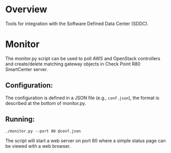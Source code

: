 # Overview

Tools for integration with the Software Defined Data Center (SDDC).


# Monitor

The monitor.py script can be used to poll AWS and OpenStack controllers and
create/delete matching gateway objects in Check Point R80 SmartCenter server.

## Configuration:
The configuration is defined in a JSON file (e.g., `conf.json`), the format is
described at the bottom of monitor.py.

## Running:
	./monitor.py --port 80 @conf.json

The script will start a web server on port 80 where a simple status page can be
viewed with a web browser.
